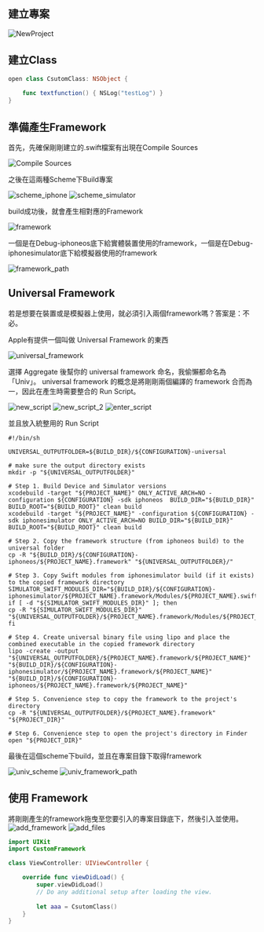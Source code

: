 ## 建立專案
![NewProject](https://github.com/sh961305/CustomFramework/blob/master/Screenshot/NewProject.png?raw=true)

## 建立Class
```swift
open class CsutomClass: NSObject {
    
    func textfunction() { NSLog("testLog") }
}
```
## 準備產生Framework

首先，先確保剛剛建立的.swift檔案有出現在Compile Sources 

![Compile Sources](https://github.com/sh961305/CustomFramework/blob/master/Screenshot/compile%20sources.png?raw=true)

之後在這兩種Scheme下Build專案

![scheme_iphone](https://github.com/sh961305/CustomFramework/blob/master/Screenshot/scheme_iphone.png?raw=true)
![scheme_simulator](https://github.com/sh961305/CustomFramework/blob/master/Screenshot/scheme_simulator.png?raw=true)

build成功後，就會產生相對應的Framework

![framework](https://github.com/sh961305/CustomFramework/blob/master/Screenshot/framework.png?raw=true)

一個是在Debug-iphoneos底下給實體裝置使用的framework，一個是在Debug-iphonesimulator底下給模擬器使用的framework

![framework_path](https://github.com/sh961305/CustomFramework/blob/master/Screenshot/framework_path.png?raw=true)

## Universal Framework

若是想要在裝置或是模擬器上使用，就必須引入兩個framework嗎？答案是：不必。

Apple有提供一個叫做 Universal Framework 的東西

![universal_framework](https://github.com/sh961305/CustomFramework/blob/master/Screenshot/universal_framework.png?raw=true)

選擇 Aggregate 後幫你的 universal framework 命名，我偷懶都命名為「Univ」。
universal framework 的概念是將剛剛兩個編譯的 framework 合而為一，因此在產生時需要整合的 Run Script。

![new_script](https://github.com/sh961305/CustomFramework/blob/master/Screenshot/new_script.png?raw=true)
![new_script_2](https://github.com/sh961305/CustomFramework/blob/master/Screenshot/new_script_2.png?raw=true)
![enter_script](https://github.com/sh961305/CustomFramework/blob/master/Screenshot/enter_script.png?raw=true)

並且放入統整用的 Run Script
```AppleScript
#!/bin/sh

UNIVERSAL_OUTPUTFOLDER=${BUILD_DIR}/${CONFIGURATION}-universal

# make sure the output directory exists
mkdir -p "${UNIVERSAL_OUTPUTFOLDER}"

# Step 1. Build Device and Simulator versions
xcodebuild -target "${PROJECT_NAME}" ONLY_ACTIVE_ARCH=NO -configuration ${CONFIGURATION} -sdk iphoneos  BUILD_DIR="${BUILD_DIR}" BUILD_ROOT="${BUILD_ROOT}" clean build
xcodebuild -target "${PROJECT_NAME}" -configuration ${CONFIGURATION} -sdk iphonesimulator ONLY_ACTIVE_ARCH=NO BUILD_DIR="${BUILD_DIR}" BUILD_ROOT="${BUILD_ROOT}" clean build

# Step 2. Copy the framework structure (from iphoneos build) to the universal folder
cp -R "${BUILD_DIR}/${CONFIGURATION}-iphoneos/${PROJECT_NAME}.framework" "${UNIVERSAL_OUTPUTFOLDER}/"

# Step 3. Copy Swift modules from iphonesimulator build (if it exists) to the copied framework directory
SIMULATOR_SWIFT_MODULES_DIR="${BUILD_DIR}/${CONFIGURATION}-iphonesimulator/${PROJECT_NAME}.framework/Modules/${PROJECT_NAME}.swiftmodule/."
if [ -d "${SIMULATOR_SWIFT_MODULES_DIR}" ]; then
cp -R "${SIMULATOR_SWIFT_MODULES_DIR}" "${UNIVERSAL_OUTPUTFOLDER}/${PROJECT_NAME}.framework/Modules/${PROJECT_NAME}.swiftmodule"
fi

# Step 4. Create universal binary file using lipo and place the combined executable in the copied framework directory
lipo -create -output "${UNIVERSAL_OUTPUTFOLDER}/${PROJECT_NAME}.framework/${PROJECT_NAME}" "${BUILD_DIR}/${CONFIGURATION}-iphonesimulator/${PROJECT_NAME}.framework/${PROJECT_NAME}" "${BUILD_DIR}/${CONFIGURATION}-iphoneos/${PROJECT_NAME}.framework/${PROJECT_NAME}"

# Step 5. Convenience step to copy the framework to the project's directory
cp -R "${UNIVERSAL_OUTPUTFOLDER}/${PROJECT_NAME}.framework" "${PROJECT_DIR}"

# Step 6. Convenience step to open the project's directory in Finder
open "${PROJECT_DIR}"
```

最後在這個scheme下build，並且在專案目錄下取得framework

![univ_scheme](https://github.com/sh961305/CustomFramework/blob/master/Screenshot/univ_scheme.png?raw=true)
![univ_framework_path](https://github.com/sh961305/CustomFramework/blob/master/Screenshot/univ_framework_path.png?raw=true)

## 使用 Framework

將剛剛產生的framework拖曳至您要引入的專案目錄底下，然後引入並使用。
![add_framework](https://github.com/sh961305/CustomFramework/blob/master/Screenshot/add_framework.png?raw=true)
![add_files](https://github.com/sh961305/CustomFramework/blob/master/Screenshot/add_files.png?raw=true)
```swift
import UIKit
import CustomFramework

class ViewController: UIViewController {

    override func viewDidLoad() {
        super.viewDidLoad()
        // Do any additional setup after loading the view.
        
        let aaa = CsutomClass()
    }
}
```
